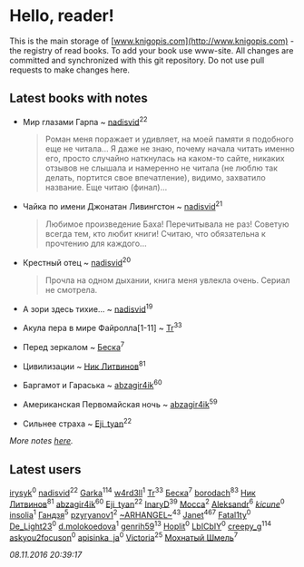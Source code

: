 # Hello, reader!
This is the main storage of [www.knigopis.com](http://www.knigopis.com) - the registry of read books.
To add your book use www-site. All changes are committed and synchronized with this git repository.
Do not use pull requests to make changes here.


## Latest books with notes
* Мир глазами Гарпа ~ [nadisvid](users/113/1138852626183846-facebook)<sup>22</sup>
    > Роман меня поражает и удивляет, на моей памяти я подобного еще не читала... Я даже не знаю, почему начала читать именно его, просто случайно наткнулась на каком-то сайте, никаких отзывов не слышала и намеренно не читала (не люблю так делать, портится свое впечатление), видимо, захватило название. Еще читаю (финал)...

* Чайка по имени Джонатан Ливингстон ~ [nadisvid](users/113/1138852626183846-facebook)<sup>21</sup>
    > Любимое произведение Баха! Перечитывала не раз! Советую всегда тем, кто любит книги! Считаю, что обязательна к прочтению для каждого...

* Крестный отец ~ [nadisvid](users/113/1138852626183846-facebook)<sup>20</sup>
    > Прочла на одном дыхании, книга меня увлекла очень. Сериал не смотрела.

* А зори здесь тихие… ~ [nadisvid](users/113/1138852626183846-facebook)<sup>19</sup>

* Акула пера в мире Файролла[1-11] ~ [Tr](users/122/12282474-vkontakte)<sup>33</sup>

* Перед зеркалом ~ [Беска](users/157/1577468-vkontakte)<sup>7</sup>

* Цивилизации ~ [Ник Литвинов](users/lec/leczQ3Eya3-linkedin)<sup>81</sup>

* Баргамот и Гараська ~ [abzagir4ik](users/362/3621623-vkontakte)<sup>60</sup>

* Американская Первомайская ночь ~ [abzagir4ik](users/362/3621623-vkontakte)<sup>59</sup>

* Сильнее страха ~ [Eji_tyan](users/235/2352103981-twitter)<sup>22</sup>


_More notes [here](latest_books_with_notes.md)._


## Latest users
[irysyk](users/128/1283337448364336-facebook)<sup>0</sup> 
[nadisvid](users/113/1138852626183846-facebook)<sup>22</sup> 
[Garka](users/115/115753719718250012620-google)<sup>114</sup> 
[w4rd3ll](users/125/12525258-vkontakte)<sup>1</sup> 
[Tr](users/122/12282474-vkontakte)<sup>33</sup> 
[Беска](users/157/1577468-vkontakte)<sup>7</sup> 
[borodach](users/157/15706320-vkontakte)<sup>83</sup> 
[Ник Литвинов](users/lec/leczQ3Eya3-linkedin)<sup>81</sup> 
[abzagir4ik](users/362/3621623-vkontakte)<sup>60</sup> 
[Eji_tyan](users/235/2352103981-twitter)<sup>22</sup> 
[InaryD](users/562/56228374-vkontakte)<sup>39</sup> 
[Mocca](users/116/116434214281608690175-google)<sup>2</sup> 
[Aleksandr](users/123/12375097-vkontakte)<sup>6</sup> 
[_kicune_](users/224/2248110099-instagram)<sup>0</sup> 
[insolia](users/116/116957517381490004982-google)<sup>1</sup> 
[Гандзя](users/103/1034497246671899-facebook)<sup>5</sup> 
[pzyryanov1](users/102/102383933923761177461-google)<sup>2</sup> 
[~ARHANGEL~](users/642/64251996-vkontakte)<sup>43</sup> 
[Janet](users/205/20565064-vkontakte)<sup>467</sup> 
[Fatal1ty](users/101/101175149321186839533-google)<sup>0</sup> 
[De_Light23](users/De_/De_Light23-lastfm)<sup>0</sup> 
[d.molokoedova](users/152/152183909-vkontakte)<sup>1</sup> 
[genrih59](users/872/872361436199401-facebook)<sup>13</sup> 
[Hoplit](users/101/101851419910586702007-google)<sup>0</sup> 
[LbICbIY](users/760/760270-vkontakte)<sup>0</sup> 
[creepy_g](users/747/74743045-vkontakte)<sup>114</sup> 
[askyou2focuson](users/710/710705325745026-facebook)<sup>0</sup> 
[apisinka_ja](users/572/5727424-vkontakte)<sup>0</sup> 
[Victoria](users/113/113794223924688167852-google)<sup>25</sup> 
[Мохнатый Шмель](users/164/164804873-yandex)<sup>7</sup> 


_08.11.2016 20:39:17_
